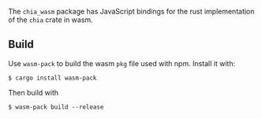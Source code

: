 The `chia_wasm` package has JavaScript bindings for the rust implementation of the `chia` crate in wasm.

Build
-----

Use `wasm-pack` to build the wasm `pkg` file used with npm. Install it with:

```
$ cargo install wasm-pack
```

Then build with

```
$ wasm-pack build --release
```
